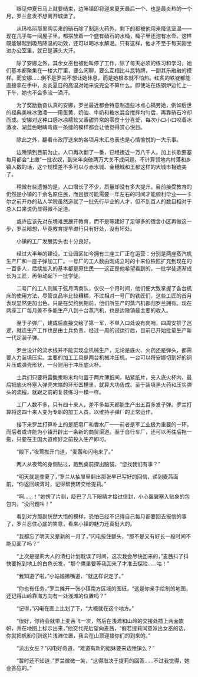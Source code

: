 　　眼见仲夏日马上就要结束，边陲镇即将迎来夏天最后一个、也是最炎热的一个月，罗兰愈发不想离开城堡了。

　　从玛格丽那里购买来的硝石除了制造火药外，剩下的都被他用来降低室温——现在几乎每一间屋子里，都摆放着一个盛有硝石的水桶，桶子里还泡有水壶。这样既能够起到吸热降温的功效，还可以喝冰水解渴。只有这样，他才不至于每天刚坐进办公室里，就已是满头大汗。

　　除了安娜之外，其余女巫也被他叫停了工作，除了每天必须的练习和学习，她们基本都聚集在一楼大厅里，要么闲聊，要么互相比斗昆特牌，一副其乐融融的模样。而安娜……倒不是罗兰不想让她休息，而是她根本就不怕热。红炙的铁锭都能直接拿在手中，炎炎夏日的高温对她来说完全不算什么。即使站在炼钢炉边忙上一下午，她也不会多流一滴汗。

　　为了奖励勤奋认真的安娜，罗兰最近都会特意制造些冰点心犒劳她，例如后世的经典美味冰激凌——用蛋黄、奶油、牛奶和糖水混合搅拌均匀后，再靠硝石冷却而成。安娜对这种口感冰凉糯软又香甜异常的零食十分喜爱，每次小口小口咬着冰激凌、湖蓝色眼睛弯成一条缝的模样都会让他觉得赏心悦目。

　　除此之外，翻看市政厅送来的各项月末汇总表也是心情愉悦的一大乐事。

　　边陲镇到目前为止，人口再次翻了一番，已经接近一万八千人。加上长歌要塞每月都会“上缴”一批农奴，到来年突破两万大关不成问题。不计算领地内村落和乡镇人数的话，这个规模差不多可以与赤水城、金穗城和王都这样的大城市相媲美了。

　　稍微有些遗憾的是，人口增长了不少，质量却没有多大提升。目前接受教育的仍然是小镇的千余名原住民，而且很可能需要一年左右的时间才能顺利毕业——卡尔之前开办的私人学院虽然造就了一批先行毕业的人才，但不到百人的数目相对于总人口来说仍显得微不足道。

　　或许应该先对东境难民展开教育，而不是等建好了足够多的宿舍小区再做这一步，罗兰暗想，毕竟教育提早进行只有好处，没有坏处。

　　小镇的工厂发展势头也十分良好。

　　经过大半年的建设，工业园区如今拥有三座工厂正在运营：分别是两座蒸汽机生产厂和一座子弹加工厂。一号厂的工人数由刚成立时的十来位铁匠扩充到现在的一百多人，后续加入的基本都是原住民——这正是他希望看到的，一批学徒逐渐成长为工匠，再带动起下一批学徒。

　　二号厂的工人则属于弦月湾商队，仅仅一个月时间，他们便大致掌握了各台机床的使用方法，尽管良品率比较糟糕，不过相对一号厂的铁匠们，这些工匠的首月表现显然更加出色。只是在契约到期前，他们所生产的蒸汽机都归罗兰拥有。现在两座工厂每月差不多能生产八到十台蒸汽机，也是边陲镇最主要的收入。

　　至于子弹厂，建成后直接交给了第一军，不单入口处设有岗哨，四周安排了巡逻，就连生产工作也是由士兵负责。经过一周的试运行后，目前已开始批量生产新一代定装子弹。

　　罗兰设计的流水线并不能实现全机械生产，无论是底火、火药还是弹头，都需要人力装填压实。主要的加工工具是两台机械冲压机，一台可以将安娜切割好的铜片压成弹壳形状，一台则用于冲压底火杯。

　　士兵们只要将雷酸汞粉末均匀置于两片薄纸间，粘紧纸片，夹入底火杯内，最后把底火杯塞入弹壳末端的环形凹槽里，就算大功告成。至于装填黑火药和压实弹头的流程，就跟之前的复装练习一模一样。

　　工厂人数不多，只有四十来人，差不多每天都能生产出五百多发子弹。罗兰打算将这四十来人变为专职的加工人员，以维持子弹厂的正常运作。

　　接下来罗兰打算补上的是肥皂厂和香水厂——前者是军工业极为重要的一环，而后者或许能为小镇开辟出一条新的商贸渠道。至于自行车厂，还可以再往后拖一拖，只要在王国大道修好之前投入生产即可。

　　“殿下，”夜莺推开门道，“麦茜和闪电来了。”

　　两人从夜莺的身侧钻过，跑到桌前探出脑袋，“您找我们有事？”

　　“明天就是季夏了，”罗兰从抽屉里翻出那张早已写好的回信，递到麦茜面前，“你返回峡湾时，记得帮我转交给提莉。”

　　“啊……！”她愣了片刻，眨巴了几下眼睛才接过信封，小心翼翼塞入贴身的包包内，“没问题咕！”

　　看到对方那副恍然大悟的模样，恐怕已经不记得自己每月都要回去报信的事了，罗兰忍住心底的笑意，看来小镇的魅力还真挺大的。

　　“我都忘了明天又是新的一月了，”闪电按住额头，“那不是又有好长一段时间不能见面了吗？”

　　“上次是提莉大人的清扫计划耽误了时间，这次我会尽快回来的，”麦茜抖了抖快要拖到地上的白色长发，“那个鹰巢要等我回来了才准去探险……咕！”

　　“我知道了啦，”小姑娘撇嘴道，“就这样说定了。”

　　“你也有任务，”罗兰摊开一张小镇南方区域的图纸，“这是你亲手绘制的地图，还记得山岭靠海方向有一处浅滩的位置吗？”

　　“记得，”闪电在图上比划了下，“大概就在这个地方。”

　　“很好，你待会就带上麦茜飞一次，然后在浅滩和山岭的交接处插上两面旗帜，并在地图上标示出来，”他交代完后望向麦茜，“假若提莉同意派出女巫的话，你就把帆船引到这片浅滩位置，我会在山顶迎接你们的到来的。”

　　“派出女巫？”闪电好奇道，“难道有新的姐妹要来边陲镇么？”

　　“暂时还不知道，”罗兰微微一笑，“这得取决于提莉的回答……不过我觉得，她会答应的。”
